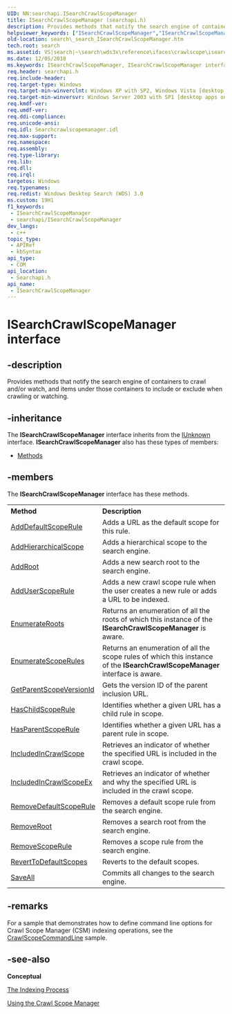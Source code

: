 ```yaml
---
UID: NN:searchapi.ISearchCrawlScopeManager
title: ISearchCrawlScopeManager (searchapi.h)
description: Provides methods that notify the search engine of containers to crawl and/or watch, and items under those containers to include or exclude when crawling or watching.
helpviewer_keywords: ["ISearchCrawlScopeManager","ISearchCrawlScopeManager interface [search]","ISearchCrawlScopeManager interface [search]","described","_search_ISearchCrawlScopeManager","search._search_ISearchCrawlScopeManager","searchapi/ISearchCrawlScopeManager"]
old-location: search\_search_ISearchCrawlScopeManager.htm
tech.root: search
ms.assetid: VS|search|~\search\wds3x\reference\ifaces\crawlscope\isearchcrawlscopemanager\isearchcrawlscopemanager.htm
ms.date: 12/05/2018
ms.keywords: ISearchCrawlScopeManager, ISearchCrawlScopeManager interface [search], ISearchCrawlScopeManager interface [search],described, _search_ISearchCrawlScopeManager, search._search_ISearchCrawlScopeManager, searchapi/ISearchCrawlScopeManager
req.header: searchapi.h
req.include-header: 
req.target-type: Windows
req.target-min-winverclnt: Windows XP with SP2, Windows Vista [desktop apps only]
req.target-min-winversvr: Windows Server 2003 with SP1 [desktop apps only]
req.kmdf-ver: 
req.umdf-ver: 
req.ddi-compliance: 
req.unicode-ansi: 
req.idl: Searchcrawlscopemanager.idl
req.max-support: 
req.namespace: 
req.assembly: 
req.type-library: 
req.lib: 
req.dll: 
req.irql: 
targetos: Windows
req.typenames: 
req.redist: Windows Desktop Search (WDS) 3.0
ms.custom: 19H1
f1_keywords:
 - ISearchCrawlScopeManager
 - searchapi/ISearchCrawlScopeManager
dev_langs:
 - c++
topic_type:
 - APIRef
 - kbSyntax
api_type:
 - COM
api_location:
 - Searchapi.h
api_name:
 - ISearchCrawlScopeManager
---
```


# ISearchCrawlScopeManager interface


## -description

Provides methods that notify the search engine of containers to crawl and/or watch, and items under those containers to include or exclude when crawling or watching.

## -inheritance

The <b xmlns:loc="http://microsoft.com/wdcml/l10n">ISearchCrawlScopeManager</b> interface inherits from the <a href="/windows/desktop/api/unknwn/nn-unknwn-iunknown">IUnknown</a> interface. <b>ISearchCrawlScopeManager</b> also has these types of members:
<ul>
<li><a href="https://docs.microsoft.com/">Methods</a></li>
</ul>

## -members

The <b>ISearchCrawlScopeManager</b> interface has these methods.
<table class="members" id="memberListMethods">
<tr>
<th align="left" width="37%">Method</th>
<th align="left" width="63%">Description</th>
</tr>
<tr data="declared;">
<td align="left" width="37%">
<a href="/windows/desktop/api/searchapi/nf-searchapi-isearchcrawlscopemanager-adddefaultscoperule">AddDefaultScopeRule</a>
</td>
<td align="left" width="63%">
Adds a URL as the default scope for this rule.
        

</td>
</tr>
<tr data="declared;">
<td align="left" width="37%">
<a href="/windows/desktop/api/searchapi/nf-searchapi-isearchcrawlscopemanager-addhierarchicalscope">AddHierarchicalScope</a>
</td>
<td align="left" width="63%">
Adds a hierarchical scope to the search engine.
        

</td>
</tr>
<tr data="declared;">
<td align="left" width="37%">
<a href="/windows/desktop/api/searchapi/nf-searchapi-isearchcrawlscopemanager-addroot">AddRoot</a>
</td>
<td align="left" width="63%">
Adds a new search root to the search engine.
        

</td>
</tr>
<tr data="declared;">
<td align="left" width="37%">
<a href="/windows/desktop/api/searchapi/nf-searchapi-isearchcrawlscopemanager-adduserscoperule">AddUserScopeRule</a>
</td>
<td align="left" width="63%">
Adds a new crawl scope rule when the user creates a new rule or adds a URL to be indexed.

</td>
</tr>
<tr data="declared;">
<td align="left" width="37%">
<a href="/windows/desktop/api/searchapi/nf-searchapi-isearchcrawlscopemanager-enumerateroots">EnumerateRoots</a>
</td>
<td align="left" width="63%">
Returns an enumeration of all the roots of which this instance of the <b>ISearchCrawlScopeManager</b> is aware.
        

</td>
</tr>
<tr data="declared;">
<td align="left" width="37%">
<a href="/windows/desktop/api/searchapi/nf-searchapi-isearchcrawlscopemanager-enumeratescoperules">EnumerateScopeRules</a>
</td>
<td align="left" width="63%">
Returns an enumeration of all the scope rules of which this instance of the <b>ISearchCrawlScopeManager</b> interface is aware.
        

</td>
</tr>
<tr data="declared;">
<td align="left" width="37%">
<a href="/windows/desktop/api/searchapi/nf-searchapi-isearchcrawlscopemanager-getparentscopeversionid">GetParentScopeVersionId</a>
</td>
<td align="left" width="63%">
Gets the version ID of the parent inclusion URL.

</td>
</tr>
<tr data="declared;">
<td align="left" width="37%">
<a href="/windows/desktop/api/searchapi/nf-searchapi-isearchcrawlscopemanager-haschildscoperule">HasChildScopeRule</a>
</td>
<td align="left" width="63%">
Identifies whether a given URL has a child rule in scope.
        

</td>
</tr>
<tr data="declared;">
<td align="left" width="37%">
<a href="/windows/desktop/api/searchapi/nf-searchapi-isearchcrawlscopemanager-hasparentscoperule">HasParentScopeRule</a>
</td>
<td align="left" width="63%">
Identifies whether a given URL has a parent rule in scope.
        

</td>
</tr>
<tr data="declared;">
<td align="left" width="37%">
<a href="/windows/desktop/api/searchapi/nf-searchapi-isearchcrawlscopemanager-includedincrawlscope">IncludedInCrawlScope</a>
</td>
<td align="left" width="63%">
Retrieves an indicator of whether the specified URL is included in the crawl scope.
        

</td>
</tr>
<tr data="declared;">
<td align="left" width="37%">
<a href="/windows/desktop/api/searchapi/nf-searchapi-isearchcrawlscopemanager-includedincrawlscopeex">IncludedInCrawlScopeEx</a>
</td>
<td align="left" width="63%">
Retrieves an indicator of whether and why the specified URL is included in the crawl scope.

</td>
</tr>
<tr data="declared;">
<td align="left" width="37%">
<a href="/windows/desktop/api/searchapi/nf-searchapi-isearchcrawlscopemanager-removedefaultscoperule">RemoveDefaultScopeRule</a>
</td>
<td align="left" width="63%">
Removes a default scope rule from the search engine.

</td>
</tr>
<tr data="declared;">
<td align="left" width="37%">
<a href="/windows/desktop/api/searchapi/nf-searchapi-isearchcrawlscopemanager-removeroot">RemoveRoot</a>
</td>
<td align="left" width="63%">
Removes a search root from the search engine.
        

</td>
</tr>
<tr data="declared;">
<td align="left" width="37%">
<a href="/windows/desktop/api/searchapi/nf-searchapi-isearchcrawlscopemanager-removescoperule">RemoveScopeRule</a>
</td>
<td align="left" width="63%">
Removes a scope rule from the search engine.

</td>
</tr>
<tr data="declared;">
<td align="left" width="37%">
<a href="/windows/desktop/api/searchapi/nf-searchapi-isearchcrawlscopemanager-reverttodefaultscopes">RevertToDefaultScopes</a>
</td>
<td align="left" width="63%">
Reverts to the default scopes.

</td>
</tr>
<tr data="declared;">
<td align="left" width="37%">
<a href="/windows/desktop/api/searchapi/nf-searchapi-isearchcrawlscopemanager-saveall">SaveAll</a>
</td>
<td align="left" width="63%">
Commits all changes to the search engine.
        

</td>
</tr>
</table>

## -remarks

For a sample that demonstrates how to define command line options for Crawl Scope Manager (CSM) indexing operations, see the [CrawlScopeCommandLine](https://github.com/microsoft/Windows-classic-samples/tree/master/Samples/Win7Samples/winui/WindowsSearch/CrawlScopeCommandLine) sample.

## -see-also

<b>Conceptual</b>



<a href="/windows/desktop/search/-search-indexing-process-overview">The Indexing Process</a>



<a href="/windows/desktop/search/-search-3x-wds-extidx-csm">Using the Crawl Scope Manager</a>